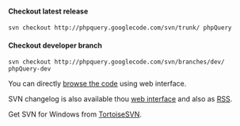 #### Checkout latest release ####
```
svn checkout http://phpquery.googlecode.com/svn/trunk/ phpQuery
```
#### Checkout developer branch ####
```
svn checkout http://phpquery.googlecode.com/svn/branches/dev/ phpQuery-dev
```

You can directly [browse the code](http://code.google.com/p/phpquery/source/browse/) using web interface.

SVN changelog is also available thou [web interface](http://code.google.com/p/phpquery/source/list) and also as [RSS](http://code.google.com/feeds/p/phpquery/svnchanges/basic).

Get SVN for Windows from [TortoiseSVN](http://tortoisesvn.tigris.org/).